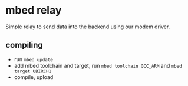 # mbed relay

Simple relay to send data into the backend using our modem driver.

## compiling

- run `mbed update`
- add mbed toolchain and target, run `mbed toolchain GCC_ARM` and `mbed target UBIRCH1` 
- compile, upload